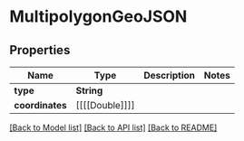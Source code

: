 # MultipolygonGeoJSON

## Properties
Name | Type | Description | Notes
------------ | ------------- | ------------- | -------------
**type** | **String** |  | 
**coordinates** | [[[[Double]]]] |  | 

[[Back to Model list]](../README.md#documentation-for-models) [[Back to API list]](../README.md#documentation-for-api-endpoints) [[Back to README]](../README.md)


